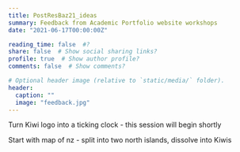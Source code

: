 ```yaml
---
title: PostResBaz21_ideas
summary: Feedback from Academic Portfolio website workshops 
date: "2021-06-17T00:00:00Z"

reading_time: false  #?
share: false  # Show social sharing links?
profile: true  # Show author profile?
comments: false  # Show comments?

# Optional header image (relative to `static/media/` folder).
header:
  caption: ""
  image: "feedback.jpg"
---
```


Turn Kiwi logo into a ticking clock - this session will begin shortly 

Start with map of nz - split into two north islands, dissolve into Kiwis






